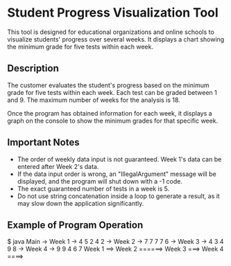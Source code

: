 # Student Progress Visualization Tool

This tool is designed for educational organizations and online schools to visualize students' progress over several weeks. It displays a chart showing the minimum grade for five tests within each week.

## Description

The customer evaluates the student's progress based on the minimum grade for five tests within each week. Each test can be graded between 1 and 9. The maximum number of weeks for the analysis is 18.

Once the program has obtained information for each week, it displays a graph on the console to show the minimum grades for that specific week.

## Important Notes

- The order of weekly data input is not guaranteed. Week 1's data can be entered after Week 2's data.
- If the data input order is wrong, an "IllegalArgument" message will be displayed, and the program will shut down with a -1 code.
- The exact guaranteed number of tests in a week is 5.
- Do not use string concatenation inside a loop to generate a result, as it may slow down the application significantly.

## Example of Program Operation

$ java Main
-> Week 1
-> 4 5 2 4 2
-> Week 2
-> 7 7 7 7 6
-> Week 3
-> 4 3 4 9 8
-> Week 4
-> 9 9 4 6 7
Week 1 ==>
Week 2 ======>
Week 3 ===>
Week 4 ====>